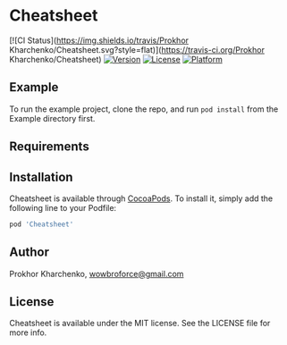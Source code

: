 # Cheatsheet

[![CI Status](https://img.shields.io/travis/Prokhor Kharchenko/Cheatsheet.svg?style=flat)](https://travis-ci.org/Prokhor Kharchenko/Cheatsheet)
[![Version](https://img.shields.io/cocoapods/v/Cheatsheet.svg?style=flat)](https://cocoapods.org/pods/Cheatsheet)
[![License](https://img.shields.io/cocoapods/l/Cheatsheet.svg?style=flat)](https://cocoapods.org/pods/Cheatsheet)
[![Platform](https://img.shields.io/cocoapods/p/Cheatsheet.svg?style=flat)](https://cocoapods.org/pods/Cheatsheet)

## Example

To run the example project, clone the repo, and run `pod install` from the Example directory first.

## Requirements

## Installation

Cheatsheet is available through [CocoaPods](https://cocoapods.org). To install
it, simply add the following line to your Podfile:

```ruby
pod 'Cheatsheet'
```

## Author

Prokhor Kharchenko, wowbroforce@gmail.com

## License

Cheatsheet is available under the MIT license. See the LICENSE file for more info.
